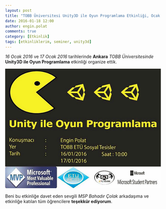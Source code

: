 ```yaml
---
layout: post
title: "TOBB Üniversitesi Unity3D ile Oyun Programlama Etkinliği, Ocak 2016"
date: 2016-01-18 12:00
author: engin.polat
comments: true
category: [Etkinlik]
tags: [etkinliklerim, seminer, unity3d]
---
```

*16 Ocak 2016* ve *17 Ocak 2016* tarihlerinde **Ankara** *TOBB Üniversitesinde* **Unity3D ile Oyun Programlama** etkinliği organize ettik.

![](/assets/uploads/2016/01/unity3d.jpg)

Beni bu etkinliğe davet eden sevgili *MSP Bahadır Çolak* arkadaşıma ve etkinliğe katılan tüm öğrencilere **teşekkür ediyorum**.

